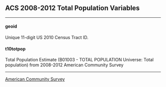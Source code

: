 

## ACS 2008-2012 Total Population Variables

---

#### **geoid**
Unique 11-digit US 2010 Census Tract ID.


#### **t10totpop**
Total Population Estimate (B01003 - TOTAL POPULATION Universe: Total population) from 2008-2012 American Community Survey

---
[American Community Survey](http://factfinder.census.gov/faces/nav/jsf/pages/searchresults.xhtml?refresh=t#)